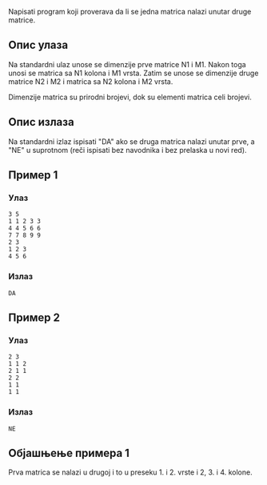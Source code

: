 Napisati program koji proverava da li se jedna matrica nalazi unutar druge matrice.

## Опис улаза

Na standardni ulaz unose se dimenzije prve matrice N1 i M1. Nakon toga unosi se matrica sa N1 kolona i M1 vrsta. Zatim se unose se dimenzije druge matrice N2 i M2 i matrica sa N2 kolona i M2 vrsta.

Dimenzije matrica su prirodni brojevi, dok su elementi matrica celi brojevi.

## Опис излаза

Na standardni izlaz ispisati "DA" ako se druga matrica nalazi unutar prve, a "NE" u suprotnom (reči ispisati bez navodnika i bez prelaska u novi red).

## Пример 1

### Улаз

~~~
3 5
1 1 2 3 3
4 4 5 6 6
7 7 8 9 9
2 3
1 2 3
4 5 6
~~~

### Излаз

~~~
DA
~~~

## Пример 2

### Улаз

~~~
2 3
1 1 2
2 1 1
2 2
1 1
1 1
~~~

### Излаз

~~~
NE
~~~

## Објашњење примера 1

Prva matrica se nalazi u drugoj i to u preseku 1. i 2. vrste i 2, 3. i 4. kolone.